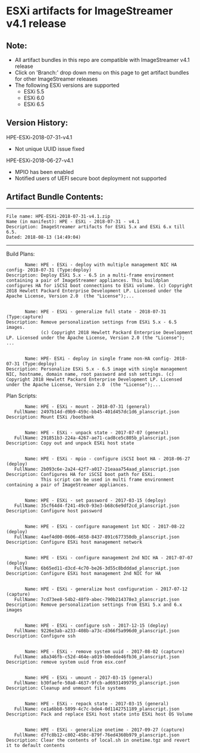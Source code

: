 # ESXi artifacts for ImageStreamer v4.1 release
## Note:
- All artifact bundles in this repo are compatible with ImageStreamer v4.1 release
- Click on 'Branch:' drop down menu on this page to get artifact bundles for other ImageStreamer releases
- The following ESXi versions are supported
	- ESXi 5.5
	- ESXi 6.0
	- ESXi 6.5

## Version History:

HPE-ESXi-2018-07-31-v4.1
   - Not unique UUID issue fixed

HPE-ESXi-2018-06-27-v4.1
   - MPIO has been enabled
   - Notified users of UEFI secure boot deployment not supported

## Artifact Bundle Contents:

--------------------------------------------------------------------------------
  
  	File name: HPE-ESXi-2018-07-31-v4.1.zip
  	Name (in manifest): HPE - ESXi - 2018-07-31 - v4.1
  	Description: ImageStreamer artifacts for ESXi 5.x and ESXi 6.x till 6.5. 
  	Dated: 2018-08-13 (14:49:04)
	
--------------------------------------------------------------------------------

Build Plans:

	       Name: HPE - ESXi - deploy with multiple management NIC HA config- 2018-07-31 (Type:deploy)
	Description: Deploy ESXi 5.x - 6.5 in a multi-frame environment containing a pair of ImageStreamer appliances. This buildplan configures HA for iSCSI boot connections to ESXi volume. (c) Copyright 2018 Hewlett Packard Enterprise Development LP. Licensed under the Apache License, Version 2.0  (the "License");...


	       Name: HPE - ESXi - generalize full state - 2018-07-31 (Type:capture)
	Description: Remove personalization settings from ESXi 5.x - 6.5 images.
	             (c) Copyright 2018 Hewlett Packard Enterprise Development LP. Licensed under the Apache License, Version 2.0 (the "License"); ...


	       Name: HPE- ESXi - deploy in single frame non-HA config- 2018-07-31 (Type:deploy)
	Description: Personalize ESXi 5.x - 6.5 image with single management NIC, hostname, domain name, root password and ssh settings. (c) Copyright 2018 Hewlett Packard Enterprise Development LP. Licensed under the Apache License, Version 2.0  (the "License");...



Plan Scripts:

	       Name: HPE - ESXi - mount - 2018-07-31 (general)
	   FullName: 2497b14d-d9b9-459c-bb45-401d457dc1d6_planscript.json
	Description: Mount ESXi /bootbank


	       Name: HPE - ESXi - unpack state - 2017-07-07 (general)
	   FullName: 291851b3-224a-4267-ae71-cad8ce5c805b_planscript.json
	Description: Copy out and unpack ESXi host state


	       Name: HPE - ESXi - mpio - configure iSCSI boot HA - 2018-06-27 (deploy)
	   FullName: 2b093c6e-2a24-42f7-a017-21eaaa754aad_planscript.json
	Description: Configures HA for iSCSI boot path for ESXi. 
	             This script can be used in multi frame environment containing a pair of ImageStreamer appliances.


	       Name: HPE - ESXi - set password - 2017-03-15 (deploy)
	   FullName: 35cf64d4-f241-49c0-93e3-b68c6e9df2cd_planscript.json
	Description: Configure host password


	       Name: HPE - ESXi - configure management 1st NIC - 2017-08-22 (deploy)
	   FullName: 4aef4d00-0606-4658-8437-891c677350db_planscript.json
	Description: Configure ESXi host management network


	       Name: HPE - ESXi - configure management 2nd NIC HA - 2017-07-07 (deploy)
	   FullName: 6b65ed11-d3cd-4c70-be26-3d55c8bdddad_planscript.json
	Description: Configure ESXi host management 2nd NIC for HA


	       Name: HPE - ESXi - generalize host configuration - 2017-07-12 (capture)
	   FullName: 7cd73ee8-54b2-48f9-abec-790b214378e3_planscript.json
	Description: Remove personalization settings from ESXi 5.x and 6.x images


	       Name: HPE - ESXi - configure ssh - 2017-12-15 (deploy)
	   FullName: 9226e3ab-a233-408b-a73c-d366f5a996d0_planscript.json
	Description: Configure ssh


	       Name: HPE - ESXi - remove system uuid - 2017-08-02 (capture)
	   FullName: a8a346fb-c52d-464e-a019-b0edde46fb36_planscript.json
	Description: remove system uuid from esx.conf


	       Name: HPE - ESXi - umount - 2017-03-15 (general)
	   FullName: b30faefe-50a8-4637-9fcb-ad6931499795_planscript.json
	Description: Cleanup and unmount file systems


	       Name: HPE - ESXi - repack state - 2017-03-15 (general)
	   FullName: ce1a6bb8-5899-4c7c-bde4-0d1142751189_planscript.json
	Description: Pack and replace ESXi host state into ESXi host OS Volume


	       Name: HPE - ESXi - generalize onetime - 2017-09-27 (capture)
	   FullName: d7fc8b12-c802-458c-879f-76ed4360b979_planscript.json
	Description: Clear the contents of local.sh in onetime.tgz and revert it to default contents

